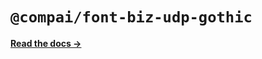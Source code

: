 # `@compai/font-biz-udp-gothic`

[**Read the docs &rarr;**](https://components.ai/docs/typefaces/biz-udp-gothic)
